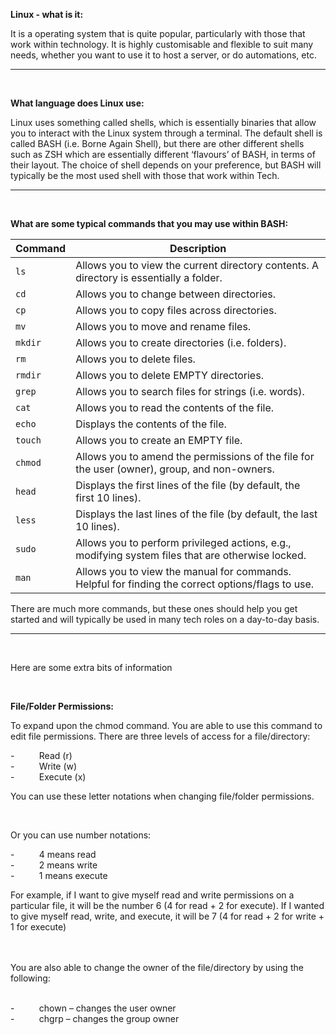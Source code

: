 **Linux - what is it:**

It is a operating system that is quite popular, particularly with those that work within technology. It is highly customisable and flexible to suit many needs, whether you want to use it to host a server, or do automations, etc.

  
---
<br>

**What language does Linux use:**

Linux uses something called shells, which is essentially binaries that allow you to interact with the Linux system through a terminal. The default shell is called BASH (i.e. Borne Again Shell), but there are other different shells such as ZSH which are essentially different ‘flavours’ of BASH, in terms of their layout. The choice of shell depends on your preference, but BASH will typically be the most used shell with those that work within Tech.


---
<br>

**What are some typical commands that you may use within BASH:**

  
| **Command** | **Description**                                                                                   |
|-------------|---------------------------------------------------------------------------------------------------|
| `ls`        | Allows you to view the current directory contents. A directory is essentially a folder.           |
| `cd`        | Allows you to change between directories.                                                        |
| `cp`        | Allows you to copy files across directories.                                                     |
| `mv`        | Allows you to move and rename files.                                                             |
| `mkdir`     | Allows you to create directories (i.e. folders).                                                 |
| `rm`        | Allows you to delete files.                                                                      |
| `rmdir`     | Allows you to delete EMPTY directories.                                                          |
| `grep`      | Allows you to search files for strings (i.e. words).                                             |
| `cat`       | Allows you to read the contents of the file.                                                     |
| `echo`      | Displays the contents of the file.                                                               |
| `touch`     | Allows you to create an EMPTY file.                                                              |
| `chmod`     | Allows you to amend the permissions of the file for the user (owner), group, and non-owners.     |
| `head`      | Displays the first lines of the file (by default, the first 10 lines).                           |
| `less`      | Displays the last lines of the file (by default, the last 10 lines).                             |
| `sudo`      | Allows you to perform privileged actions, e.g., modifying system files that are otherwise locked. |
| `man`       | Allows you to view the manual for commands. Helpful for finding the correct options/flags to use. |

There are much more commands, but these ones should help you get started and will typically be used in many tech roles on a day-to-day basis.

  
---
<br>

Here are some extra bits of information

<br>  

**File/Folder Permissions:**

To expand upon the chmod command. You are able to use this command to edit file permissions. There are three levels of access for a file/directory:

\-          Read (r)\
\-          Write (w)\
\-          Execute (x)

You can use these letter notations when changing file/folder permissions.
<br>

<br />

Or you can use number notations:
<br>

\-          4 means read\
\-          2 means write\
\-          1 means execute

For example, if I want to give myself read and write permissions on a particular file, it will be the number 6 (4 for read + 2 for execute). If I wanted to give myself read, write, and execute, it will be 7 (4 for read + 2 for write + 1 for execute)

<br>
<br>
You are also able to change the owner of the file/directory by using the following:
<br>
<br />

\-          chown – changes the user owner\
\-          chgrp – changes the group owner